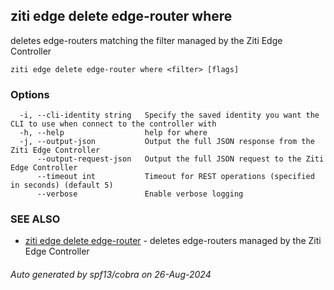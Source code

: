 ## ziti edge delete edge-router where

deletes edge-routers matching the filter managed by the Ziti Edge Controller

```
ziti edge delete edge-router where <filter> [flags]
```

### Options

```
  -i, --cli-identity string   Specify the saved identity you want the CLI to use when connect to the controller with
  -h, --help                  help for where
  -j, --output-json           Output the full JSON response from the Ziti Edge Controller
      --output-request-json   Output the full JSON request to the Ziti Edge Controller
      --timeout int           Timeout for REST operations (specified in seconds) (default 5)
      --verbose               Enable verbose logging
```

### SEE ALSO

* [ziti edge delete edge-router](../edge-router.md)	 - deletes edge-routers managed by the Ziti Edge Controller

###### Auto generated by spf13/cobra on 26-Aug-2024
